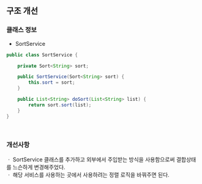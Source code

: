## 구조 개선

### 클래스 정보
* SortService
``` java
public class SortService {

    private Sort<String> sort;

    public SortService(Sort<String> sort) {
        this.sort = sort;
    }

    public List<String> doSort(List<String> list) {
        return sort.sort(list);
    }
}
```
</br>

### 개선사항
ㆍ SortService 클래스를 추가하고 외부에서 주입받는 방식을 사용함으로써 결합상태를 느슨하게 변경해주었다.   
ㆍ 해당 서비스를 사용하는 곳에서 사용하려는 정렬 로직을 바꿔주면 된다.
